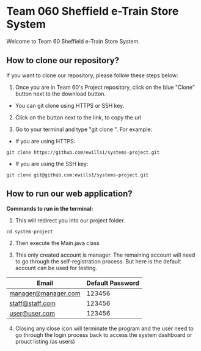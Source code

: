 # Team 060 Sheffield e-Train Store System
Welcome to Team 60 Sheffield e-Train Store System.

## How to clone our repository?
If you want to clone our repository, please follow these steps below:
1. Once you are in Team 60's Project repository, click on the blue "Clone" button next to the download button.
  - You can git clone using HTTPS or SSH key.
2. Click on the button next to the link, to copy the url

3. Go to your terminal and type "git clone <LINK>". For example:
  - If you are using HTTPS:
```console
git clone https://github.com/ewills1/systems-project.git
```
  - If you are using the SSH key:
```console
git clone git@github.com:ewills1/systems-project.git
```

## How to run our web application?
**Commands to run in the terminal:**
1. This will redirect you into our project folder.
```console
cd system-project
```

2. Then execute the Main.java class

3. This only created account is manager. The remaining account will need to go through the self-registration process. But here is the default account can be used for testing.

| Email                    | Default Password         |
| -------------------------| -------------------------|
| manager@manager.com      | 123456                   |
| staff@staff.com          | 123456                   |
| user@user.com            | 123456                   |


4. Closing any close icon will terminate the program and the user need to go through the login process back to access the system dashboard or prouct listing (as users)
